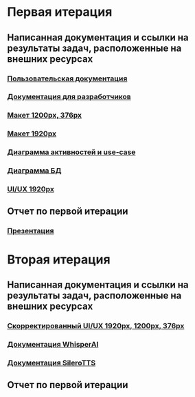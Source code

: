 # Первая итерация

## Написанная документация и ссылки на результаты задач, расположенные на внешних ресурсах

### [Пользовательская документация](https://github.com/moevm/mse1h2025-imitate/wiki/%D0%94%D0%BE%D0%BA%D1%83%D0%BC%D0%B5%D0%BD%D1%82%D0%B0%D1%86%D0%B8%D1%8F-%D0%BF%D1%80%D0%BE%D0%B5%D0%BA%D1%82%D0%B0#%D0%BF%D0%BE%D0%BB%D1%8C%D0%B7%D0%BE%D0%B2%D0%B0%D1%82%D0%B5%D0%BB%D1%8C%D1%81%D0%BA%D0%B0%D1%8F-%D0%B4%D0%BE%D0%BA%D1%83%D0%BC%D0%B5%D0%BD%D1%82%D0%B0%D1%86%D0%B8%D1%8F)

### [Документация для разработчиков](https://github.com/moevm/mse1h2025-imitate/wiki/%D0%94%D0%BE%D0%BA%D1%83%D0%BC%D0%B5%D0%BD%D1%82%D0%B0%D1%86%D0%B8%D1%8F-%D0%BF%D1%80%D0%BE%D0%B5%D0%BA%D1%82%D0%B0#%D0%B4%D0%BE%D0%BA%D1%83%D0%BC%D0%B5%D0%BD%D1%82%D0%B0%D1%86%D0%B8%D1%8F-%D0%B4%D0%BB%D1%8F-%D1%80%D0%B0%D0%B7%D1%80%D0%B0%D0%B1%D0%BE%D1%82%D1%87%D0%B8%D0%BA%D0%BE%D0%B2)

### [Макет 1200px, 376px](https://github.com/moevm/mse1h2025-imitate/wiki/%D0%94%D0%BE%D0%BA%D1%83%D0%BC%D0%B5%D0%BD%D1%82%D0%B0%D1%86%D0%B8%D1%8F-%D0%BF%D1%80%D0%BE%D0%B5%D0%BA%D1%82%D0%B0#uiux)

### [Макет 1920px](https://github.com/moevm/mse1h2025-imitate/wiki/%D0%94%D0%BE%D0%BA%D1%83%D0%BC%D0%B5%D0%BD%D1%82%D0%B0%D1%86%D0%B8%D1%8F-%D0%BF%D1%80%D0%BE%D0%B5%D0%BA%D1%82%D0%B0#uiux)

### [Диаграммa активностей и use-case](https://github.com/moevm/mse1h2025-imitate/wiki/%D0%94%D0%BE%D0%BA%D1%83%D0%BC%D0%B5%D0%BD%D1%82%D0%B0%D1%86%D0%B8%D1%8F-%D0%BF%D1%80%D0%BE%D0%B5%D0%BA%D1%82%D0%B0#%D0%B4%D0%B8%D0%B0%D0%B3%D1%80%D0%B0%D0%BC%D0%BC%D1%8B)

### [Диаграмма БД](https://github.com/moevm/mse1h2025-imitate/wiki/%D0%94%D0%BE%D0%BA%D1%83%D0%BC%D0%B5%D0%BD%D1%82%D0%B0%D1%86%D0%B8%D1%8F-%D0%BF%D1%80%D0%BE%D0%B5%D0%BA%D1%82%D0%B0#%D1%81%D1%85%D0%B5%D0%BC%D0%B0-%D0%B1%D0%B4)

### [UI/UX 1920px](https://github.com/moevm/mse1h2025-imitate/wiki/Документация-проекта#uiux)

## Отчет по первой итерации

### [Презентация](https://github.com/moevm/mse1h2025-imitate/wiki/%D0%9E%D1%82%D1%87%D0%B5%D1%82%D1%8B-%D0%BF%D0%BE-%D0%B8%D1%82%D0%B5%D1%80%D0%B0%D1%86%D0%B8%D1%8F%D0%BC)

# Вторая итерация

## Написанная документация и ссылки на результаты задач, расположенные на внешних ресурсах

### [Скорректированный UI/UX 1920px, 1200px, 376px](https://github.com/moevm/mse1h2025-imitate/wiki/Документация-проекта#uiux)

### [Документация WhisperAI](https://github.com/moevm/mse1h2025-imitate/wiki/%D0%94%D0%BE%D0%BA%D1%83%D0%BC%D0%B5%D0%BD%D1%82%D0%B0%D1%86%D0%B8%D1%8F-%D0%BF%D1%80%D0%BE%D0%B5%D0%BA%D1%82%D0%B0#whisperai)

### [Документация SileroTTS](https://github.com/moevm/mse1h2025-imitate/wiki/%D0%94%D0%BE%D0%BA%D1%83%D0%BC%D0%B5%D0%BD%D1%82%D0%B0%D1%86%D0%B8%D1%8F-%D0%BF%D1%80%D0%BE%D0%B5%D0%BA%D1%82%D0%B0#silerotts)

## Отчет по первой итерации